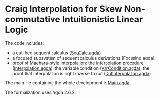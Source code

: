 # Craig Interpolation for Skew Non-commutative Intuitionistic Linear Logic

The code includes:
- a cut-free sequent calculus ([SeqCalc.agda](https://github.com/niccoloveltri/code-skewmonclosed/blob/master/SeqCalc.agda))
- a focused subsystem of sequent calculus derivations ([Focusing.agda](https://github.com/niccoloveltri/code-skewmonclosed/blob/master/Focusing.agda))
- proof of Maehara-style interpolation: the interpolation procedure ([Interpolation.agda](https://github.com/niccoloveltri/code-skewmonclosed/blob/master/Interpolation.agda)), the variable condition ([VarCondition.agda](https://github.com/niccoloveltri/code-skewmonclosed/blob/master/VarCondition.agda)), the proof that interpolation is right inverse to cut ([CutInterpolation.agda](https://github.com/niccoloveltri/code-skewmonclosed/blob/master/CutInterpolation.agda))

The main file containing the whole development is [Main.agda](https://github.com/niccoloveltri/code-skewmonclosed/blob/master/Main.agda).

The formalization uses Agda 2.6.2. 
